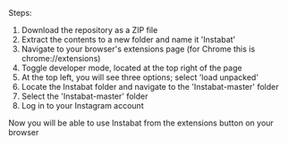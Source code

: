 Steps:
1) Download the repository as a ZIP file
2) Extract the contents to a new folder and name it 'Instabat'
3) Navigate to your browser's extensions page (for Chrome this is chrome://extensions)
4) Toggle developer mode, located at the top right of the page
5) At the top left, you will see three options; select 'load unpacked'
6) Locate the Instabat folder and navigate to the 'Instabat-master' folder
7) Select the 'Instabat-master' folder
8) Log in to your Instagram account

Now you will be able to use Instabat from the extensions button on your browser
